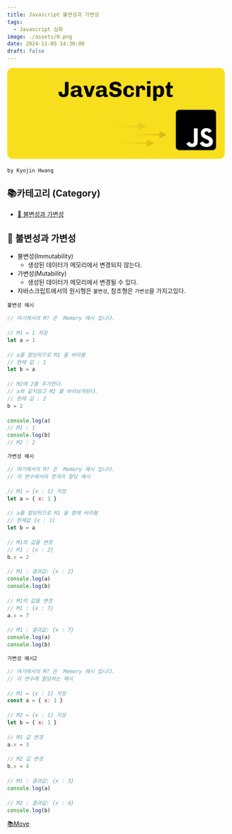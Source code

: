 ```yaml
---
title: Javascript 불변성과 가변성
tags:
  - Javascript 심화
image: ./assets/0.png
date: 2024-11-05 14:30:00
draft: false
---
```


![banner](./assets/0.png)

`by Kyojin Hwang`

## 📚카테고리 (Category)

- [📌 불변성과 가변성](#📌-불변성과-가변성)

## 📌 불변성과 가변성

- 불변성(Immutability)
  - 생성된 데이터가 메모리에서 변경되지 않는다.
- 가변성(Mutability)
  - 생성된 데이터가 메모리에서 변경될 수 있다.
- 자바스크립트에서의 원시형은 `불변성`, 참조형은 `가변성`을 가지고있다.

`불변성 예시`

```javascript {numberLines}
// 여기에서의 M? 은  Memory 예시 입니다.

// M1 = 1 저장
let a = 1

// a를 할당하므로 M1 을 바라봄
// 현재 값 : 1
let b = a

// M2에 2를 추가한다.
// a와 같지않고 M2 를 바라보게된다.
// 현재 값 : 2
b = 2

console.log(a)
// M1 : 1
console.log(b)
// M2 : 2
```

`가변성 예시`

```javascript {numberLines}
// 여기에서의 M? 은  Memory 예시 입니다.
// 각 변수에서의 한개의 할당 예시

// M1 = {x : 1} 저장
let a = { x: 1 }

// a를 할당하므로 M1 을 함께 바라봄
// 현재값 {x : 1}
let b = a

// M1의 값을 변경
// M1 : {x : 2}
b.x = 2

// M1 : 결과값: {x : 2}
console.log(a)
console.log(b)

// M1의 값을 변경
// M1 : {x : 7}
a.x = 7

// M1 : 결과값: {x : 7}
console.log(a)
console.log(b)
```

`가변성 예시2`

```javascript {numberLines}
// 여기에서의 M? 은  Memory 예시 입니다.
// 각 변수에 할당하는 예시

// M1 = {x : 1} 저장
const a = { x: 1 }

// M2 = {x : 1} 저장
let b = { x: 1 }

// M1 값 변경
a.x = 3

// M2 값 변경
b.x = 4

// M1 : 결과값: {x : 3}
console.log(a)

// M2 : 결과값: {x : 4}
console.log(b)
```

[📚Move](<#📚카테고리-(Category)>)
